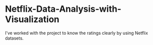 # Netflix-Data-Analysis-with-Visualization
I've worked with the project to know the ratings clearly by using Netflix datasets.
